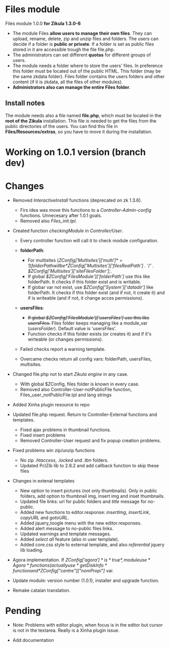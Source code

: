 Files module
============
Files module 1.0.0 **for Zikula 1.3.0-6**

  - The module Files **allow users to manage their own files**. They can upload, rename, delete, zip and unzip files and folders. The users can decide if a folder is **public or private**. If a folder is set as public files stored in it are accessible trough the file file.php.
  - The administrators can set different **quotas** for different groups of users.
  - The module needs a folder where to store the users' files. In preference this folder must be located out of the public HTML. This folder (may be the same zkdata folder). Files folder contains the users folders and other content (if it is zkdata, all the files of other modules).
  - **Administrators also can manage the entire Files folder**.

Install notes
-------------
The module needs also a file named **file.php**, which must be located in the **root of the Zikula** installation. This file is needed to get the files from the public directories of the users. You can find this file in **Files/Resources/extras**, so you have to move it during the installation.

Working on 1.0.1 version (**branch dev**)
=========================================

Changes
=======
  - Removed *InteractiveInstall* functions (deprecated on zk 1.3.6).
      - Firs idea was move this functions to a *Controller-Admin-config* functions. Unnecesary after 1.0.1 goals.
      - Removed also *Files_init.tpl*.

  - Created function *checkingModule* in *Controller/User*.
      - Every controller function will call it to check module configuration.
      - **folderPath**:
        - For multisites (*$ZConfig['Multisites']['multi']* = 1) folderPath will be *$ZConfig['Multisites']['filesRealPath'] . '/' . $ZConfig['Multisites']['siteFilesFolder'];*.
        - If global *$ZConfig['FilesModule']['folderPath']* use this like folderPath. It checks if this folder exist and is writable.
        - If globar var not exist, use *$ZConfig['System']['datadir']* like folderPath. It checks if this folder exist (and if not, it create it) and if is writeable (and if not, it change acces permissions).

      - **usersFiles**:
        - ~~If global *$ZConfig['FilesModule']['usersFiles']* use this like usersFiles.~~ Files folder keeps managing like a module_var (*usersFolder*). Default value is 'usersFiles'.
        - Function checks if this folder exists (or creates it) and if it's wirteable (or changes permissions).

      - Failed checks report a warning template.
      - Overcame checks return all config vars: folderPath, usersFiles, multisites.

  - Changed file.php not to start *Zikula engine* in any case.
      - With global $ZConfig, files folder is known in every case.
      - Removed also Controller-User-notPublicFile function, Files_user_notPublicFile.tpl and lang strings

  - Added Xinha plugin resource to repo

  - Updated file.php request. Return to Controller-External functions and templates.
      - Fixed ajax problems in thumbnail functions.
      - Fixed insert problems
      - Removed Controller-User request and fix popup creation problems.

  - Fixed problems win zip/unzip functions
     - No zip *.htaccess*, *.locked* and *.tbn* folders.
     - Updated PclZib lib to 2.8.2 and add callback function to skip these files

  - Changes in extenal templates 
      - New option to insert pictures (not only thumbnails). Only in public folders, add option to thumbnail img, insert img and inset thumbnails.
      - Updated file links: url for public folders and *title* message for no-public.
      - Added new functions to editor.response: *insertImg*, *insertLink*, *copyURL* and *gotoURL*.
      - Added jquery_toogle menu with the new editor.responses.
      - Added alert message to no-public files links.
      - Updated warnings and template messages.
      - Added *select all* feature (also in user template).
      - Added core.css style to external template, and also *referential* jquery lib loading.

  - Agora implementation. If  *$ZConfig['agora']* is *true*, module use *Àgora* functions (actually use *getDiskInfo* function and *$ZConfig["centre"]["nomPropi"]* var.

  - Update module: version number (1.0.1), installer and upgrade function.

  - Remake catalan translation.

Pending
=======

  - Note: Problems with editor plugin, when focus is in the editor but cursor is not in the textarea. Really is a Xinha plugin issue.

  - Add documentation
